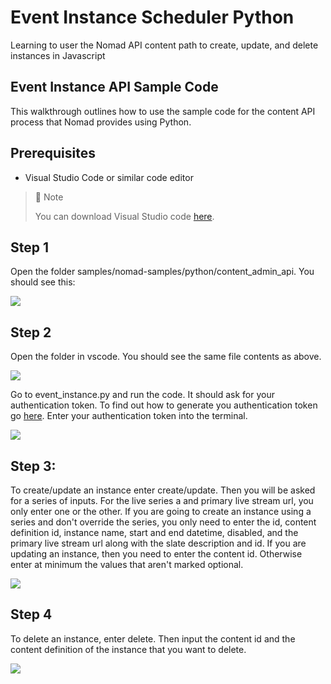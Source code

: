 # Event Instance Scheduler Python
Learning to user the Nomad API content path to create, update, and delete instances in Javascript

## Event Instance API Sample Code

This walkthrough outlines how to use the sample code for the content API process that Nomad provides using Python.

## Prerequisites

- Visual Studio Code or similar code editor

> 📘 Note
> 
> You can download Visual Studio code [here](https://code.visualstudio.com/).

## Step 1

Open the folder  samples/nomad-samples/python/content_admin_api. You should see this:

![](https://files.readme.io/cf9a948-image.png)

## Step 2

Open the folder in vscode. You should see the same file contents as above.

![](https://files.readme.io/cfcfddd-image.png)

Go to event_instance.py and run the code.  It should ask for your authentication token. To find out how to generate you authentication token go [here](https://github.com/Nomad-Media/samples/blob/main/nomad-samples/js/account-authenticaton/Readme.md). Enter your authentication token into the terminal.

![](https://files.readme.io/52e05c7-image.png)

## Step 3:

To create/update an instance enter create/update. Then you will be asked for a series of inputs. For the live series a and primary live stream url, you only enter one or the other. If you are going to create an instance using a series and don't override the series, you only need to enter the id, content definition id, instance name, start and end datetime, disabled, and the primary live stream url along with the slate description and id. If you are updating an instance, then you need to enter the content id. Otherwise enter at minimum the values that aren't marked optional.

![](https://files.readme.io/55a7d13-image.png)

## Step 4

To delete an instance, enter delete. Then input the content id and the content definition of the instance that you want to delete.

![](https://files.readme.io/55b10e0-image.png)
